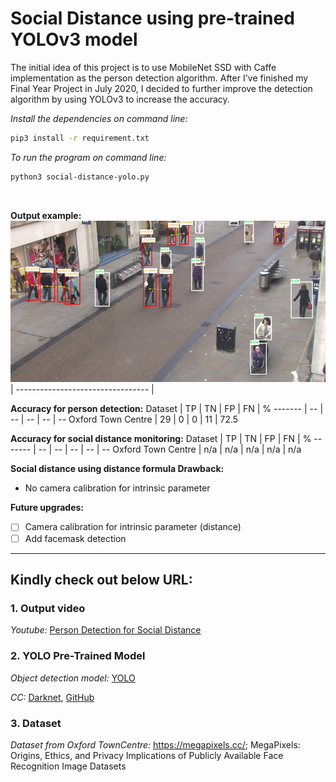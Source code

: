 # Social Distance using pre-trained YOLOv3 model

The initial idea of this project is to use MobileNet SSD with Caffe implementation as the person detection algorithm. After I've finished my Final Year Project in July 2020, I decided to further improve the detection algorithm by using YOLOv3 to increase the accuracy.
</br>

_Install the dependencies on command line:_

```sh
pip3 install -r requirement.txt
```

_To run the program on command line:_

```sh
python3 social-distance-yolo.py
```

</br>

**Output example:**
![outputimage](/images/image.png) |
--------------------------------- |

**Accuracy for person detection:**
Dataset | TP | TN | FP | FN | %
------- | -- | -- | -- | -- | --
Oxford Town Centre | 29 | 0 | 0 | 11 | 72.5

**Accuracy for social distance monitoring:**
Dataset | TP | TN | FP | FN | %
------- | -- | -- | -- | -- | --
Oxford Town Centre | n/a | n/a | n/a | n/a | n/a

**Social distance using distance formula Drawback:**

- No camera calibration for intrinsic parameter

**Future upgrades:**

- [ ] Camera calibration for intrinsic parameter (distance)
- [ ] Add facemask detection

---

## Kindly check out below URL:

### 1. Output video

_Youtube:_ [Person Detection for Social Distance](https://youtu.be/zXBDvDaJLHA)

### 2. YOLO Pre-Trained Model

_Object detection model:_ [YOLO](https://pjreddie.com/darknet/yolo/)

_CC:_ [Darknet](https://pjreddie.com/darknet/), [GitHub](https://github.com/pjreddie/darknet.git)

### 3. Dataset

_Dataset from Oxford TownCentre:_ <https://megapixels.cc/>; MegaPixels: Origins, Ethics, and Privacy Implications of Publicly Available Face Recognition Image Datasets
